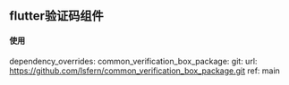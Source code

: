 ## flutter验证码组件
#### 使用
  dependency_overrides:
    common_verification_box_package:
      git:
        url: https://github.com/lsfern/common_verification_box_package.git
        ref: main
